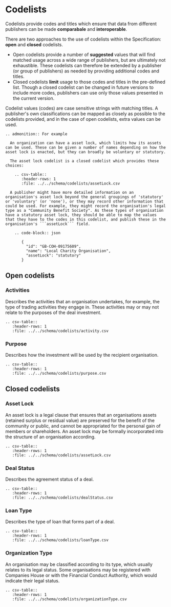# Codelists

Codelists provide codes and titles which ensure that data from different publishers can be made **comparabale** and **interoperable**.

There are two approaches to the use of codelists within the Specification: **open** and **closed** codelists.

* Open codelists provide a number of **suggested** values that will find matched usage across a wide range of publishers, but are ultimately not exhaustible. These codelists can therefore be extended by a publisher (or group of publishers) as needed by providing additional codes and titles.
* Closed codelists **limit** usage to those codes and titles in the pre-defined list. Though a closed codelist can be changed in future versions to include more codes, publishers can use only those values presented in the current version.

Codelist values (codes) are case sensitive strings with matching titles. A publisher's own classifications can be mapped as closely as possible to the codelists provided, and in the case of open codelists, extra values can be used.


```eval_rst
.. admonition:: For example

  An organization can have a asset lock, which limits how its assets can be used. These can be given a number of names depending on how the asset lock is enacted, but they can broadly be voluntary or statutory.

  The asset lock codelist is a closed codelist which provides these choices:

    .. csv-table::
       :header-rows: 1
       :file: ../../schema/codelists/assetLock.csv

  A publisher might have more detailed information on an organisation's asset lock beyond the general groupings of 'statutory' or 'voluntary' (or 'none'), or they may record other information that could be used. For example, they might record the organisation's legal type as a "Community Benefit Society". As these types of organisation have a statutory asset lock, they should be able to map the values that they have to the codes in this codelist, and publish these in the organisation's ```assetLock``` field.

    .. code-block:: json

       {
         "id": "GB-COH-09175609",
         "name": "Local Charity Organisation",
         "assetLock": "statutory"
       }

```

## Open codelists

### Activities
Describes the activities that an organisation undertakes, for example, the type of trading activities they engage in. These activities may or may not relate to the purposes of the deal investment.

```eval_rst
.. csv-table::
   :header-rows: 1
   :file: ../../schema/codelists/activity.csv
```

### Purpose
Describes how the investment will be used by the recipient organisation.

```eval_rst
.. csv-table::
   :header-rows: 1
   :file: ../../schema/codelists/purpose.csv
```

## Closed codelists
### Asset Lock
An asset lock is a legal clause that ensures that an organisations assets (retained surplus or residual value) are preserved for the benefit of the community or public, and cannot be appropriated for the personal gain of members or shareholders. An asset lock may be formally incorporated into the structure of an organisation according.

```eval_rst
.. csv-table::
   :header-rows: 1
   :file: ../../schema/codelists/assetLock.csv
```

### Deal Status
Describes the agreement status of a deal.

```eval_rst
.. csv-table::
   :header-rows: 1
   :file: ../../schema/codelists/dealStatus.csv
```

### Loan Type
Describes the type of loan that forms part of a deal.

```eval_rst
.. csv-table::
   :header-rows: 1
   :file: ../../schema/codelists/loanType.csv
```

### Organization Type
An organisation may be classified according to its type, which usually relates to its legal status. Some organisations may be registered with Companies House or with the Financial Conduct Authority, which would indicate their legal status.

```eval_rst
.. csv-table::
   :header-rows: 1
   :file: ../../schema/codelists/organizationType.csv
```
